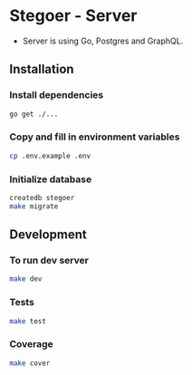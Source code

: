 # Stegoer - Server

- Server is using Go, Postgres and GraphQL.

## Installation

### Install dependencies

```sh
go get ./...
```

### Copy and fill in environment variables

```sh
cp .env.example .env
```

### Initialize database

```sh
createdb stegoer
make migrate
```

## Development

### To run dev server

```sh
make dev
```

### Tests

```sh
make test
```

### Coverage

```sh
make cover
```
